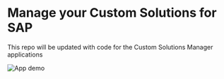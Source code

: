 # Manage your Custom Solutions for SAP 
This repo will be updated with code for the Custom Solutions Manager applications


![App demo](resources/custom-solutions-app.gif)